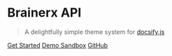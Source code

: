 # Brainerx API

> A delightfully simple theme system for [docsify.js](https://docsify.js.org)

<!-- - Based on CSS custom properties
- No packages to install or files to build
- Improved desktop and mobile experience
- Multiple themes available
- Legacy browser support (IE10+) -->

[Get Started](introduction)
[Demo Sandbox](https://brainrex.com)
[GitHub](https://github.com/brainrexAPI/brainrexapi.github.io)
